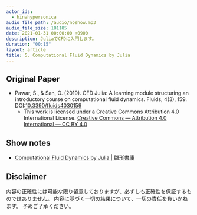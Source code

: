 ```yaml
---
actor_ids:
  - hinahypersonica
audio_file_path: /audio/noshow.mp3
audio_file_size: 181185
date: 2021-01-31 00:00:00 +0900
description: JuliaでCFDに入門します。
duration: "00:15"
layout: article
title: 5. Computational Fluid Dynamics by Julia
---
```


## Original Paper

* Pawar, S., & San, O. (2019). CFD Julia: A learning module structuring an introductory course on computational fluid dynamics. Fluids, 4(3), 159. DOI:[10.3390/fluids4030159](https://doi.org/10.3390/fluids4030159)
  * This work is licensed under a Creative Commons Attribution 4.0 International License. [Creative Commons — Attribution 4.0 International — CC BY 4.0](https://creativecommons.org/licenses/by/4.0/)

## Show notes

* [Computational Fluid Dynamics by Julia \| 雛形書庫](https://tl.hateblo.jp/entry/2021/01/31/202526)

## Disclaimer

内容の正確性には可能な限り留意しておりますが、必ずしも正確性を保証するものではありません。
内容に基づく一切の結果について、一切の責任を負いかねます。
予めご了承ください。
